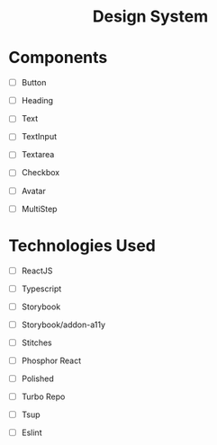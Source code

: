 <h1 align="center"> Design System </h1>

# Components

- [ ] Button
- [ ] Heading
- [ ] Text
- [ ] TextInput
- [ ] Textarea
- [ ] Checkbox
- [ ] Avatar
- [ ] MultiStep


# Technologies Used

- [ ] ReactJS
- [ ] Typescript
- [ ] Storybook
- [ ] Storybook/addon-a11y
- [ ] Stitches
- [ ] Phosphor React
- [ ] Polished
- [ ] Turbo Repo
- [ ] Tsup
- [ ] Eslint

